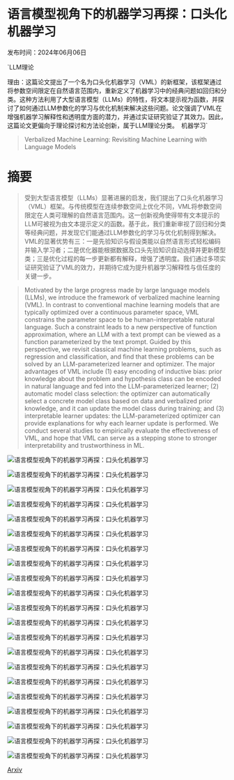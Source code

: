 # 语言模型视角下的机器学习再探：口头化机器学习

发布时间：2024年06月06日

`LLM理论

理由：这篇论文提出了一个名为口头化机器学习（VML）的新框架，该框架通过将参数空间限定在自然语言范围内，重新定义了机器学习中的经典问题如回归和分类。这种方法利用了大型语言模型（LLMs）的特性，将文本提示视为函数，并探讨了如何通过LLM参数化的学习与优化机制来解决这些问题。论文强调了VML在增强机器学习解释性和透明度方面的潜力，并通过实证研究验证了其效力。因此，这篇论文更偏向于理论探讨和方法论创新，属于LLM理论分类。` `机器学习`

> Verbalized Machine Learning: Revisiting Machine Learning with Language Models

# 摘要

> 受到大型语言模型（LLMs）显著进展的启发，我们提出了口头化机器学习（VML）框架。与传统模型在连续参数空间上优化不同，VML将参数空间限定在人类可理解的自然语言范围内。这一创新视角使得带有文本提示的LLM可被视为由文本提示定义的函数。基于此，我们重新审视了回归和分类等经典问题，并发现它们能通过LLM参数化的学习与优化机制得到解决。VML的显著优势有三：一是先验知识与假设类能以自然语言形式轻松编码并输入学习者；二是优化器能根据数据及口头先验知识自动选择并更新模型类；三是优化过程的每一步更新都有解释，增强了透明度。我们通过多项实证研究验证了VML的效力，并期待它成为提升机器学习解释性与信任度的关键一步。

> Motivated by the large progress made by large language models (LLMs), we introduce the framework of verbalized machine learning (VML). In contrast to conventional machine learning models that are typically optimized over a continuous parameter space, VML constrains the parameter space to be human-interpretable natural language. Such a constraint leads to a new perspective of function approximation, where an LLM with a text prompt can be viewed as a function parameterized by the text prompt. Guided by this perspective, we revisit classical machine learning problems, such as regression and classification, and find that these problems can be solved by an LLM-parameterized learner and optimizer. The major advantages of VML include (1) easy encoding of inductive bias: prior knowledge about the problem and hypothesis class can be encoded in natural language and fed into the LLM-parameterized learner; (2) automatic model class selection: the optimizer can automatically select a concrete model class based on data and verbalized prior knowledge, and it can update the model class during training; and (3) interpretable learner updates: the LLM-parameterized optimizer can provide explanations for why each learner update is performed. We conduct several studies to empirically evaluate the effectiveness of VML, and hope that VML can serve as a stepping stone to stronger interpretability and trustworthiness in ML.

![语言模型视角下的机器学习再探：口头化机器学习](../../../paper_images/2406.04344/x1.png)

![语言模型视角下的机器学习再探：口头化机器学习](../../../paper_images/2406.04344/x2.png)

![语言模型视角下的机器学习再探：口头化机器学习](../../../paper_images/2406.04344/x3.png)

![语言模型视角下的机器学习再探：口头化机器学习](../../../paper_images/2406.04344/x4.png)

![语言模型视角下的机器学习再探：口头化机器学习](../../../paper_images/2406.04344/x5.png)

![语言模型视角下的机器学习再探：口头化机器学习](../../../paper_images/2406.04344/x6.png)

![语言模型视角下的机器学习再探：口头化机器学习](../../../paper_images/2406.04344/x7.png)

![语言模型视角下的机器学习再探：口头化机器学习](../../../paper_images/2406.04344/x8.png)

![语言模型视角下的机器学习再探：口头化机器学习](../../../paper_images/2406.04344/x9.png)

![语言模型视角下的机器学习再探：口头化机器学习](../../../paper_images/2406.04344/x10.png)

![语言模型视角下的机器学习再探：口头化机器学习](../../../paper_images/2406.04344/x11.png)

![语言模型视角下的机器学习再探：口头化机器学习](../../../paper_images/2406.04344/x12.png)

![语言模型视角下的机器学习再探：口头化机器学习](../../../paper_images/2406.04344/x13.png)

![语言模型视角下的机器学习再探：口头化机器学习](../../../paper_images/2406.04344/x14.png)

![语言模型视角下的机器学习再探：口头化机器学习](../../../paper_images/2406.04344/x15.png)

![语言模型视角下的机器学习再探：口头化机器学习](../../../paper_images/2406.04344/x16.png)

![语言模型视角下的机器学习再探：口头化机器学习](../../../paper_images/2406.04344/x17.png)

![语言模型视角下的机器学习再探：口头化机器学习](../../../paper_images/2406.04344/x18.png)

![语言模型视角下的机器学习再探：口头化机器学习](../../../paper_images/2406.04344/x19.png)

![语言模型视角下的机器学习再探：口头化机器学习](../../../paper_images/2406.04344/x20.png)

![语言模型视角下的机器学习再探：口头化机器学习](../../../paper_images/2406.04344/x21.png)

[Arxiv](https://arxiv.org/abs/2406.04344)